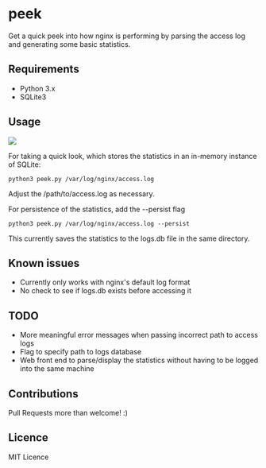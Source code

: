 # peek

Get a quick peek into how nginx is performing by parsing the access log and generating some basic statistics.

## Requirements

* Python 3.x
* SQLite3

## Usage

![](https://gfycat.com/DetailedDaringAsiaticwildass)

For taking a quick look, which stores the statistics in an in-memory instance of SQLite:

```
python3 peek.py /var/log/nginx/access.log
```

Adjust the /path/to/access.log as necessary.

For persistence of the statistics, add the --persist flag

```
python3 peek.py /var/log/nginx/access.log --persist
```

This currently saves the statistics to the logs.db file in the same directory.

## Known issues

* Currently only works with nginx's default log format
* No check to see if logs.db exists before accessing it

## TODO

* More meaningful error messages when passing incorrect path to access logs
* Flag to specify path to logs database
* Web front end to parse/display the statistics without having to be logged into the same machine

## Contributions

Pull Requests more than welcome! :)

## Licence

MIT Licence